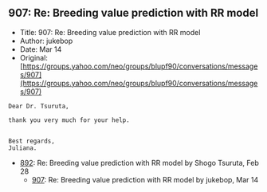 ## 907: Re: Breeding value prediction with RR model

- Title: 907: Re: Breeding value prediction with RR model
- Author: jukebop
- Date: Mar 14
- Original: [https://groups.yahoo.com/neo/groups/blupf90/conversations/messages/907](https://groups.yahoo.com/neo/groups/blupf90/conversations/messages/907)

```
Dear Dr. Tsuruta,

thank you very much for your help.


Best regards,
Juliana.
```

- [892](0892.md): Re: Breeding value prediction with RR model by Shogo Tsuruta, Feb 28
    - [907](0907.md): Re: Breeding value prediction with RR model by jukebop, Mar 14
